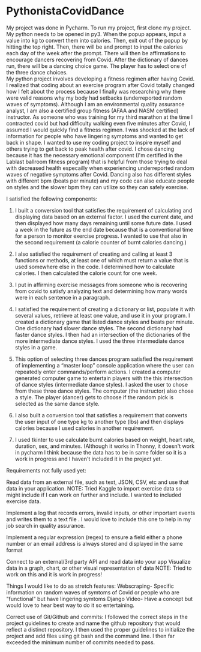 # PythonistaCovidDance

My project was done in Pycharm. To run my project, first clone my project. My python needs to be opened in py3. When the popup appears, input a value into kg to convert them into calories. Then, exit out of the popup by hitting the top right.  Then, there will be and prompt to input  the calories each day of the week after the prompt.  There will then be affirmations to encourage dancers recovering from Covid.  After the dictionary of dances run, there will be a dancing choice game.  The player has to select one of the three dance choices.    
My python project involves developing a fitness regimen after having Covid. I realized that coding about an exercise program after Covid totally changed how I felt about the process because I finally was researching why there were valid reasons why my body had setbacks (underreported random waves of symptoms).
Although I am an environmental quality assurance analyst, I am also a certified group fitness (AFAA and NASM certified) instructor. As someone who was training for my third marathon at the time I contracted covid  but had difficulty walking even five minutes after Covid, I assumed I would quickly find a fitness regimen. I was shocked at the lack of information for people who have lingering symptoms and wanted to get back in shape. I wanted to use my coding project to inspire myself and others trying to get back to peak health after covid. I chose dancing because it has the necessary emotional component (I'm certified in the Lablast ballroom fitness program) that is helpful from those trying to deal with decreased health especailly when experiencing underreported random waves of negative symptoms after Covid. Dancing also has different styles with different bpm (beats per minute) and my code can also educate people on styles and the slower bpm they can utilize so they can safely exercise. 

I satisfied the following components: 

1. I built a conversion tool that satisfies the requirement of calculating and displaying data based on an external factor. I used the current date, and then displayed how many days remaining until some future date. I used a week in the future as the end date because that is a conventional time for a person to monitor exercise progress. I wanted to use that also in the second requirement (a calorie counter of burnt calories dancing.)

2. I also satisfied the requirement of creating and calling at least 3 functions or methods, at least one of which must return a value that is used somewhere else in the code. I determined how to calculate calories. I then calculated the calorie count for one week.


3. I put in affirming exercise messages from someone who is recovering from covid to satisfy analyzing text and determining how many words were in each sentence in a paragraph.


  4. I satisfied the requirement of creating a dictionary or list, populate it with several values, retrieve at least one value, and use it in your program. I created a dictionary game that listed dance styles and beats per minute. One dictionary had slower dance styles. The second dictionary had faster dance styles. I then had an intersection of the dictionaries of the more intermediate dance styles. I used the three intermediate dance styles in a game.


5. This option of selecting three dances program satisfied the requirement of implementing a “master loop” console application where the user can repeatedly enter commands/perform actions. I created a computer generated computer game to entertain players with the this intersection of dance styles (intermediate dance styles). I asked the user to chose from these three dance styles. The computer (the instructor) also chose a style. The player (dancer) gets to choose if the random pick is selected as the same dance style. 
  
6.    I also built a conversion tool that satisfies a requirement that converts the user input of one type kg to another type (lbs) and then displays calories because I used calories in another requirement.

7.   I  used tkinter to use calculate burnt calories based on weight, heart rate, duration, sex, and minutes. (Although it works in Thonny, it doesn't work in pycharm I think because the data has to be in same folder so it is a work in progress and I haven't included it in the project yet.


Requirements not fully used yet:

Read data from an external file, such as text, JSON, CSV, etc and use that data in your application. NOTE: Tried Kaggle to import exercise data so might include if I can work on further and include.  I wanted to included exercise data.  


Implement a log that records errors, invalid inputs, or other important events and writes them to a text file .  I would love to include this one to help in my job search in quality assurance.

Implement a regular expression (regex) to ensure a field either a phone number or an email address is always stored and displayed in the same format

Connect to an external/3rd party API and read data into your app Visualize data in a graph, chart, or other visual representation of data NOTE: Tried to work on this and it is work in progress!

Things I would like to do as stretch features:
Webscraping-  Specific information on random waves of symtoms of Covid or people who are "functional" but have lingering symtoms
Django
Video- Have a concept but would love to hear best way to do it so entertaining.



Correct use of Git/Github and commits: I followed the correct steps in the project guidelines to create and name the github repository that would reflect a distinct repository. I then used the proper guidelines to initialize the project and add files using git bash and the command line. I then far exceeded the minimum number of commits needed to pass.


